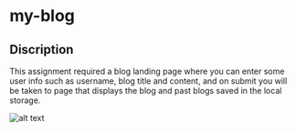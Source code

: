 # my-blog
## Discription
This assignment required a blog landing page where you can enter some user info such as username, blog title and content, and on submit you will be taken to page that displays the blog and past blogs saved in the local storage.

![alt text](https://github.com/[S1NGS1NG80]/[MY-BLOG]/assets/screenshots/landing_page.png?raw=true)